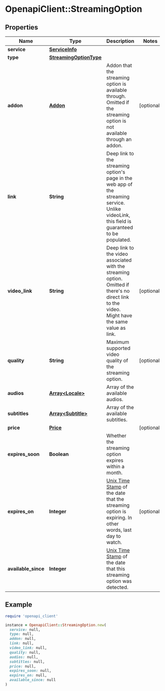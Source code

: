 # OpenapiClient::StreamingOption

## Properties

| Name | Type | Description | Notes |
| ---- | ---- | ----------- | ----- |
| **service** | [**ServiceInfo**](ServiceInfo.md) |  |  |
| **type** | [**StreamingOptionType**](StreamingOptionType.md) |  |  |
| **addon** | [**Addon**](Addon.md) | Addon that the streaming option is available through. Omitted if the streaming option is not available through an addon.  | [optional] |
| **link** | **String** | Deep link to the streaming option&#39;s page in the web app of the streaming service. Unlike videoLink, this field is guaranteed to be populated.  |  |
| **video_link** | **String** | Deep link to the video associated with the streaming option. Omitted if there&#39;s no direct link to the video. Might have the same value as link.  | [optional] |
| **quality** | **String** | Maximum supported video quality of the streaming option. | [optional] |
| **audios** | [**Array&lt;Locale&gt;**](Locale.md) | Array of the available audios. |  |
| **subtitles** | [**Array&lt;Subtitle&gt;**](Subtitle.md) | Array of the available subtitles. |  |
| **price** | [**Price**](Price.md) |  | [optional] |
| **expires_soon** | **Boolean** | Whether the streaming option expires within a month. |  |
| **expires_on** | **Integer** | [Unix Time Stamp](https://www.unixtimestamp.com/) of the date that the streaming option is expiring. In other words, last day to watch.  | [optional] |
| **available_since** | **Integer** | [Unix Time Stamp](https://www.unixtimestamp.com/) of the date that this streaming option was detected.  |  |

## Example

```ruby
require 'openapi_client'

instance = OpenapiClient::StreamingOption.new(
  service: null,
  type: null,
  addon: null,
  link: null,
  video_link: null,
  quality: null,
  audios: null,
  subtitles: null,
  price: null,
  expires_soon: null,
  expires_on: null,
  available_since: null
)
```

